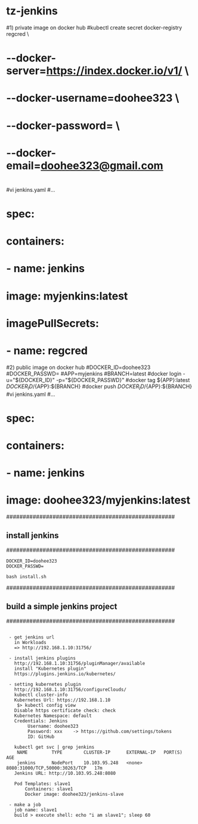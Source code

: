 # tz-jenkins

#1) private image on docker hub
#kubectl create secret docker-registry regcred \
#  --docker-server=https://index.docker.io/v1/   \
#  --docker-username=doohee323   \
#  --docker-password=   \
#  --docker-email=doohee323@gmail.com
#
#vi jenkins.yaml
#...
#    spec:
#      containers:
#        - name: jenkins
#          image: myjenkins:latest
#        imagePullSecrets:
#        - name: regcred

#2) public image on docker hub
#DOCKER_ID=doohee323
#DOCKER_PASSWD=
#APP=myjenkins
#BRANCH=latest
#docker login -u="${DOCKER_ID}" -p="${DOCKER_PASSWD}"
#docker tag ${APP}:latest ${DOCKER_ID}/${APP}:${BRANCH}
#docker push ${DOCKER_ID}/${APP}:${BRANCH}
#vi jenkins.yaml
#...
#    spec:
#      containers:
#        - name: jenkins
#          image: doohee323/myjenkins:latest

###################################################
## install jenkins
###################################################
```
DOCKER_ID=doohee323
DOCKER_PASSWD=

bash install.sh

```

###################################################
## build a simple jenkins project
###################################################
```

 - get jenkins url
   in Workloads
   => http://192.168.1.10:31756/

 - install jenkins plugins
   http://192.168.1.10:31756/pluginManager/available
   install "Kubernetes plugin"
   https://plugins.jenkins.io/kubernetes/

 - setting kubernetes plugin
   http://192.168.1.10:31756/configureClouds/
   kubectl cluster-info
   Kubernetes Url: https://192.168.1.10
    $> kubectl config view
   Disable https certificate check: check
   Kubernetes Namespace: default
   Credentials: Jenkins
        Username: doohee323
        Password: xxx    -> https://github.com/settings/tokens
        ID: GitHub

   kubectl get svc | grep jenkins
    NAME         TYPE        CLUSTER-IP      EXTERNAL-IP   PORT(S)                          AGE
    jenkins      NodePort    10.103.95.248   <none>        8080:31000/TCP,50000:30263/TCP   17m
   Jenkins URL: http://10.103.95.248:8080

   Pod Templates: slave1
       Containers: slave1
       Docker image: doohee323/jenkins-slave

 - make a job
   job name: slave1
   build > execute shell: echo "i am slave1"; sleep 60
```

